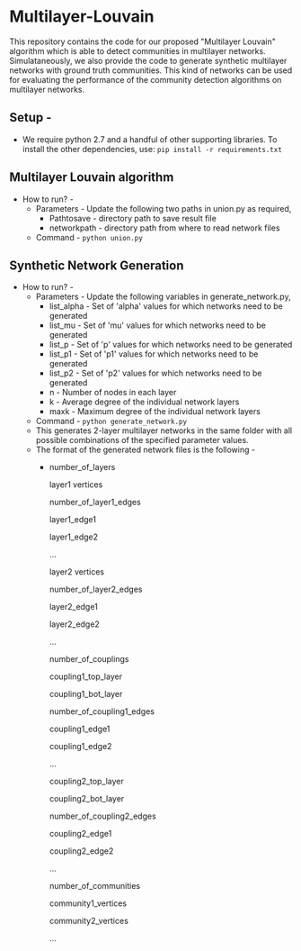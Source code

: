 # Multilayer-Louvain
This repository contains the code for our proposed "Multilayer Louvain" algorithm which is able to detect communities in multilayer networks. Simulataneously, we also provide the code to generate synthetic multilayer networks with ground truth communities. This kind of networks can be used for evaluating the performance of the community detection algorithms on multilayer networks.

## Setup -
  + We require python 2.7 and a handful of other supporting libraries. To install the other dependencies, use: 
  ```pip install -r requirements.txt```

## Multilayer Louvain algorithm 
  + How to run? -
    + Parameters - Update the following two paths in union.py as required,
      + Pathtosave - directory path to save result file 
      + networkpath - directory path from where to read network files
    + Command - 
      ```python union.py``` 

## Synthetic Network Generation
  + How to run? -
    + Parameters - Update the following variables in generate_network.py,
      + list_alpha - Set of 'alpha' values for which networks need to be generated 
      + list_mu - Set of 'mu' values for which networks need to be generated
      + list_p - Set of 'p' values for which networks need to be generated
      + list_p1 - Set of 'p1' values for which networks need to be generated 
      + list_p2 - Set of 'p2' values for which networks need to be generated 
      + n - Number of nodes in each layer
      + k - Average degree of the individual network layers
      + maxk - Maximum degree of the individual network layers
    + Command -
      ```python generate_network.py```
    + This generates 2-layer multilayer networks in the same folder with all possible combinations of the specified parameter values.
    + The format of the generated network files is the following -
      + number_of_layers
      
        layer1 vertices
        
        number_of_layer1_edges
        
        layer1_edge1
        
        layer1_edge2
        
        ...
        
        layer2 vertices
        
        number_of_layer2_edges
        
        layer2_edge1
        
        layer2_edge2
        
        ...
        
        number_of_couplings
        
        coupling1_top_layer
        
        coupling1_bot_layer
        
        number_of_coupling1_edges
        
        coupling1_edge1
        
        coupling1_edge2
        
        ...
        
        coupling2_top_layer
        
        coupling2_bot_layer
        
        number_of_coupling2_edges
        
        coupling2_edge1
        
        coupling2_edge2
        
        ...
        
        number_of_communities
        
        community1_vertices
        
        community2_vertices
        
        ...
        

